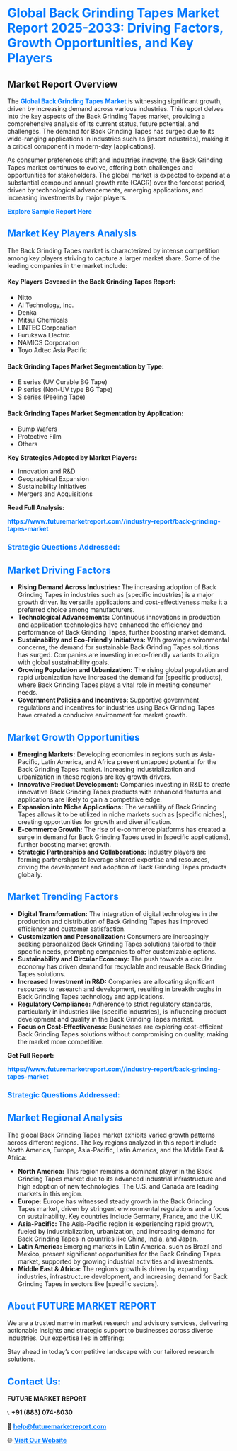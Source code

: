 <h1 style="color: #007BFF;">Global Back Grinding Tapes Market Report 2025-2033: Driving Factors, Growth Opportunities, and Key Players</h1>

<section id="overview">
<h2>Market Report Overview</h2>
<p>The <a href="https://www.futuremarketreport.com//industry-report/back-grinding-tapes-market" style="color: #007BFF; text-decoration: none;"><strong>Global Back Grinding Tapes Market</strong></a> is witnessing significant growth, driven by increasing demand across various industries. This report delves into the key aspects of the Back Grinding Tapes market, providing a comprehensive analysis of its current status, future potential, and challenges. The demand for Back Grinding Tapes has surged due to its wide-ranging applications in industries such as [insert industries], making it a critical component in modern-day [applications].</p>
<p>As consumer preferences shift and industries innovate, the Back Grinding Tapes market continues to evolve, offering both challenges and opportunities for stakeholders. The global market is expected to expand at a substantial compound annual growth rate (CAGR) over the forecast period, driven by technological advancements, emerging applications, and increasing investments by major players.</p>
</section>

<section id="overview">
<p><a href="https://www.futuremarketreport.com//request-sample/reportId=91823" style="color: #007BFF; text-decoration: none;"><strong>Explore Sample Report Here</strong></a></p>
</section>

<section id="key-players">
<h2 style="color: #007BFF;">Market Key Players Analysis</h2>
<p>The Back Grinding Tapes market is characterized by intense competition among key players striving to capture a larger market share. Some of the leading companies in the market include:</p>
<h4>Key Players Covered in the Back Grinding Tapes Report:</h4>
<ul><li>Nitto</li><li>AI Technology, Inc.</li><li>Denka</li><li>Mitsui Chemicals</li><li>LINTEC Corporation</li><li>Furukawa Electric</li><li>NAMICS Corporation</li><li>Toyo Adtec Asia Pacific</li></ul>
<h4>Back Grinding Tapes Market Segmentation by Type:</h4>
<ul><li>E series (UV Curable BG Tape)</li><li>P series (Non-UV type BG Tape)</li><li>S series (Peeling Tape)</li></ul>

<h4>Back Grinding Tapes Market Segmentation by Application:</h4>
<ul><li>Bump Wafers</li><li>Protective Film</li><li>Others</li></ul>
<p><strong>Key Strategies Adopted by Market Players:</strong></p>
<ul>
<li>Innovation and R&D</li>
<li>Geographical Expansion</li>
<li>Sustainability Initiatives</li>
<li>Mergers and Acquisitions</li>
</ul>
</section>

<section>
<p><strong>Read Full Analysis: </strong></p><a href="https://www.futuremarketreport.com//industry-report/back-grinding-tapes-market" style="color: #007BFF; text-decoration: none;"><strong>https://www.futuremarketreport.com//industry-report/back-grinding-tapes-market</strong></a>
<h3 style="color: #007BFF;">Strategic Questions Addressed:</h3>
</section>

<section id="driving-factors">
<h2 style="color: #007BFF;">Market Driving Factors</h2>
<ul>
<li><strong>Rising Demand Across Industries:</strong> The increasing adoption of Back Grinding Tapes in industries such as [specific industries] is a major growth driver. Its versatile applications and cost-effectiveness make it a preferred choice among manufacturers.</li>
<li><strong>Technological Advancements:</strong> Continuous innovations in production and application technologies have enhanced the efficiency and performance of Back Grinding Tapes, further boosting market demand.</li>
<li><strong>Sustainability and Eco-Friendly Initiatives:</strong> With growing environmental concerns, the demand for sustainable Back Grinding Tapes solutions has surged. Companies are investing in eco-friendly variants to align with global sustainability goals.</li>
<li><strong>Growing Population and Urbanization:</strong> The rising global population and rapid urbanization have increased the demand for [specific products], where Back Grinding Tapes plays a vital role in meeting consumer needs.</li>
<li><strong>Government Policies and Incentives:</strong> Supportive government regulations and incentives for industries using Back Grinding Tapes have created a conducive environment for market growth.</li>
</ul>
</section>

<section id="growth-opportunities">
<h2 style="color: #007BFF;">Market Growth Opportunities</h2>
<ul>
<li><strong>Emerging Markets:</strong> Developing economies in regions such as Asia-Pacific, Latin America, and Africa present untapped potential for the Back Grinding Tapes market. Increasing industrialization and urbanization in these regions are key growth drivers.</li>
<li><strong>Innovative Product Development:</strong> Companies investing in R&D to create innovative Back Grinding Tapes products with enhanced features and applications are likely to gain a competitive edge.</li>
<li><strong>Expansion into Niche Applications:</strong> The versatility of Back Grinding Tapes allows it to be utilized in niche markets such as [specific niches], creating opportunities for growth and diversification.</li>
<li><strong>E-commerce Growth:</strong> The rise of e-commerce platforms has created a surge in demand for Back Grinding Tapes used in [specific applications], further boosting market growth.</li>
<li><strong>Strategic Partnerships and Collaborations:</strong> Industry players are forming partnerships to leverage shared expertise and resources, driving the development and adoption of Back Grinding Tapes products globally.</li>
</ul>
</section>

<section id="trending-factors">
<h2 style="color: #007BFF;">Market Trending Factors</h2>
<ul>
<li><strong>Digital Transformation:</strong> The integration of digital technologies in the production and distribution of Back Grinding Tapes has improved efficiency and customer satisfaction.</li>
<li><strong>Customization and Personalization:</strong> Consumers are increasingly seeking personalized Back Grinding Tapes solutions tailored to their specific needs, prompting companies to offer customizable options.</li>
<li><strong>Sustainability and Circular Economy:</strong> The push towards a circular economy has driven demand for recyclable and reusable Back Grinding Tapes solutions.</li>
<li><strong>Increased Investment in R&D:</strong> Companies are allocating significant resources to research and development, resulting in breakthroughs in Back Grinding Tapes technology and applications.</li>
<li><strong>Regulatory Compliance:</strong> Adherence to strict regulatory standards, particularly in industries like [specific industries], is influencing product development and quality in the Back Grinding Tapes market.</li>
<li><strong>Focus on Cost-Effectiveness:</strong> Businesses are exploring cost-efficient Back Grinding Tapes solutions without compromising on quality, making the market more competitive.</li>
</ul>
</section>

<section>
<p><strong>Get Full Report: </strong></p><a href="https://www.futuremarketreport.com//industry-report/back-grinding-tapes-market" style="color: #007BFF; text-decoration: none;"><strong>https://www.futuremarketreport.com//industry-report/back-grinding-tapes-market</strong></a>
<h3 style="color: #007BFF;">Strategic Questions Addressed:</h3>
</section>


<section id="regional-analysis">
<h2 style="color: #007BFF;">Market Regional Analysis</h2>
<p>The global Back Grinding Tapes market exhibits varied growth patterns across different regions. The key regions analyzed in this report include North America, Europe, Asia-Pacific, Latin America, and the Middle East & Africa:</p>
<ul>
<li><strong>North America:</strong> This region remains a dominant player in the Back Grinding Tapes market due to its advanced industrial infrastructure and high adoption of new technologies. The U.S. and Canada are leading markets in this region.</li>
<li><strong>Europe:</strong> Europe has witnessed steady growth in the Back Grinding Tapes market, driven by stringent environmental regulations and a focus on sustainability. Key countries include Germany, France, and the U.K.</li>
<li><strong>Asia-Pacific:</strong> The Asia-Pacific region is experiencing rapid growth, fueled by industrialization, urbanization, and increasing demand for Back Grinding Tapes in countries like China, India, and Japan.</li>
<li><strong>Latin America:</strong> Emerging markets in Latin America, such as Brazil and Mexico, present significant opportunities for the Back Grinding Tapes market, supported by growing industrial activities and investments.</li>
<li><strong>Middle East & Africa:</strong> The region’s growth is driven by expanding industries, infrastructure development, and increasing demand for Back Grinding Tapes in sectors like [specific sectors].</li>
</ul>
</section>

<footer>
<h2 style="color: #007BFF;">About FUTURE MARKET REPORT</h2>
<p>We are a trusted name in market research and advisory services, delivering actionable insights and strategic support to businesses across diverse industries. Our expertise lies in offering:</p>

<p>Stay ahead in today’s competitive landscape with our tailored research solutions.</p>

<h2 style="color: #007BFF;">Contact Us:</h2>
<p><strong>FUTURE MARKET REPORT</strong></p>
<p>📞 <strong>+91 (883) 074-8030</strong></p>
<p>📧 <strong><a href="mailto:help@futuremarketreport.com" style="color: #007BFF;">help@futuremarketreport.com</a></strong></p>
<p>🌐 <strong><a href="https://www.futuremarketreport.com/" style="color: #007BFF;">Visit Our Website</a></strong></p>
</footer>